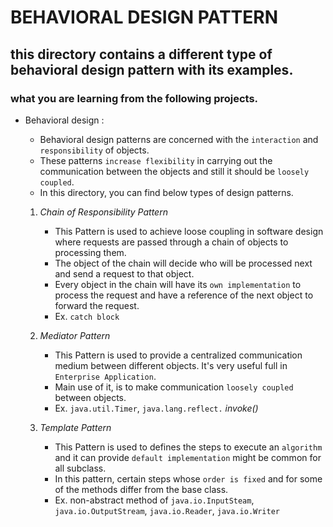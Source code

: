 # BEHAVIORAL DESIGN PATTERN

## this directory contains a different type of behavioral design pattern with its examples. 

   ### what you are learning from the following projects.

- Behavioral design :
    - Behavioral design patterns are concerned with the `interaction` and `responsibility` of objects.
    - These patterns `increase flexibility` in carrying out the communication between the objects and still it should be `loosely coupled`.
    - In this directory, you can find below types of design patterns.

   1.  *Chain of Responsibility Pattern*
       - This Pattern is used to achieve loose coupling in software design where requests are passed through a chain of objects to processing them.
       - The object of the chain will decide who will be processed next and send a request to that object.
       - Every object in the chain will have its `own implementation` to process the request and have a reference of the next object to forward the request.
       - Ex. `catch block` 
  
   2.  *Mediator Pattern*
       - This Pattern is used to provide a centralized communication medium between different objects. It's very useful full in `Enterprise Application`.
       - Main use of it, is to make communication `loosely coupled` between objects.
       - Ex. `java.util.Timer`, `java.lang.reflect.`  _invoke()_
   3.  *Template Pattern*
       - This Pattern is used to defines the steps to execute an `algorithm` and it can provide `default implementation` might be common for all subclass.
       - In this pattern, certain steps whose `order is fixed` and for some of the methods differ from the base class.
       - Ex. non-abstract method of `java.io.InputSteam`, `java.io.OutputStream`, `java.io.Reader`, `java.io.Writer`
